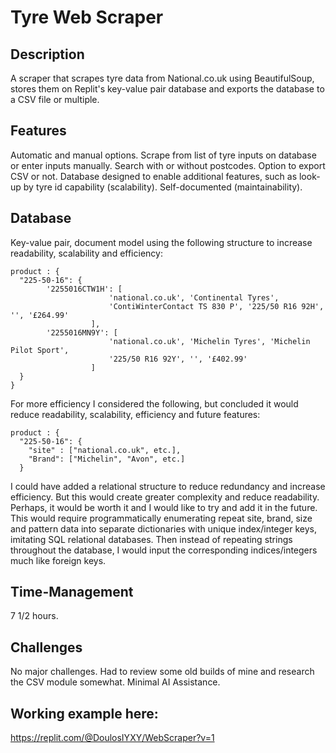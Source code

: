 # Tyre Web Scraper

## Description

A scraper that scrapes tyre data from National.co.uk using BeautifulSoup, stores them on Replit's key-value pair database and exports the database to a CSV file or multiple.

## Features

Automatic and manual options. Scrape from list of tyre inputs on database or enter inputs manually. Search with or without postcodes. Option to export CSV or not. Database designed to enable additional features, such as look-up by tyre id capability (scalability). Self-documented (maintainability).

## Database

Key-value pair, document model using the following structure to increase readability, scalability and efficiency:



```
product : {
  "225-50-16": {
        '2255016CTW1H': [
                      'national.co.uk', 'Continental Tyres',
                      'ContiWinterContact TS 830 P', '225/50 R16 92H', '', '£264.99'
                  ],
        '2255016MN9Y': [
                      'national.co.uk', 'Michelin Tyres', 'Michelin Pilot Sport',
                      '225/50 R16 92Y', '', '£402.99'
                  ]
  }
}
```

For more efficiency I considered the following, but concluded it would reduce readability, scalability, efficiency and future features:


```
product : {
  "225-50-16": {
    "site" : ["national.co.uk", etc.],
    "Brand": ["Michelin", "Avon", etc.]
  }
```

I could have added a relational structure to reduce redundancy and increase efficiency. But this would create greater complexity and reduce readability. Perhaps, it would be worth it and I would like to try and add it in the future. This would require programmatically enumerating repeat site, brand, size and pattern data into separate dictionaries with unique index/integer keys, imitating SQL relational databases. Then instead of repeating strings throughout the database, I would input the corresponding indices/integers much like foreign keys.

## Time-Management

7 1/2 hours.

## Challenges

No major challenges. Had to review some old builds of mine and research the CSV module somewhat. Minimal AI Assistance.

## Working example here:

https://replit.com/@DoulosIYXY/WebScraper?v=1
